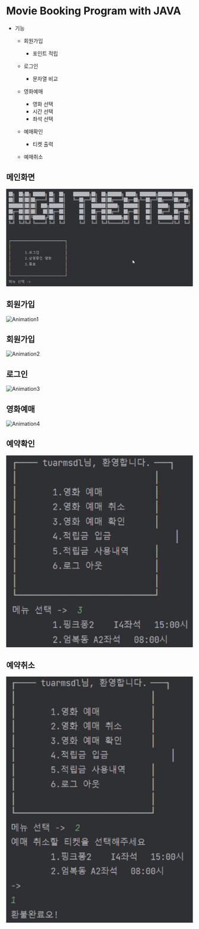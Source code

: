 # Movie Booking Program with JAVA
+ 기능
    + 회원가입
        + 포인트 적립

    + 로그인
        + 문자열 비교

    + 영화예매
        + 영화 선택
        + 시간 선택
        + 좌석 선택     

    + 예매확인
        + 티켓 출력     

    + 예매취소     


## 메인화면
<img width="821" alt="image" src="https://github.com/cysim506/CinemaProject/blob/main/main.png">

## 회원가입
![Animation1](https://github.com/cysim506/CinemaProject/blob/main/Animation1.gif)

## 회원가입
![Animation2](https://github.com/cysim506/CinemaProject/blob/main/Animation2.gif)

## 로그인
![Animation3](https://github.com/cysim506/CinemaProject/blob/main/Animation3.gif)

## 영화예매
![Animation4](https://github.com/cysim506/CinemaProject/blob/main/Animation4.gif)

## 예약확인
<img width="821" alt="image" src="https://github.com/cysim506/CinemaProject/blob/main/ticket.png">

## 예약취소
<img width="821" alt="image" src="https://github.com/cysim506/CinemaProject/blob/main/refund.png">

